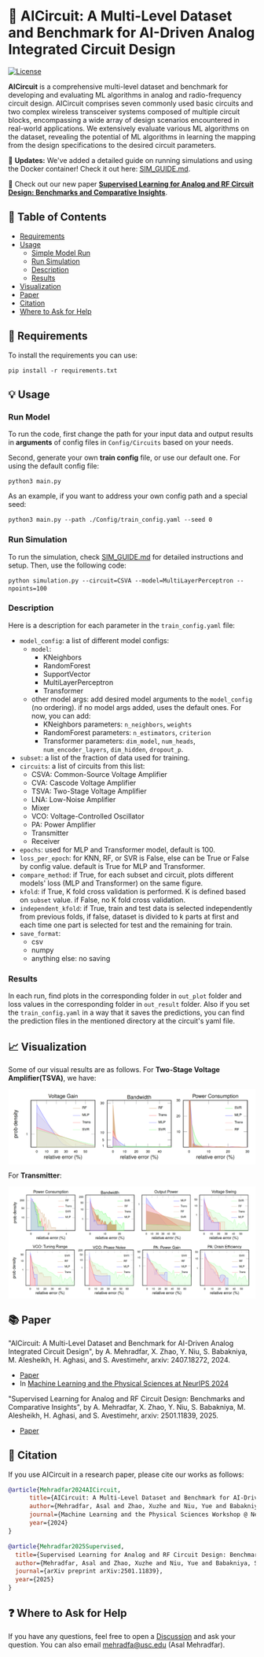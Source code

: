 # 🚀 AICircuit: A Multi-Level Dataset and Benchmark for AI-Driven Analog Integrated Circuit Design 

[![License](https://img.shields.io/badge/License-MIT-blue.svg)](https://opensource.org/license/MIT)

**AICircuit** is a comprehensive multi-level dataset and benchmark for developing and evaluating ML algorithms in analog and radio-frequency circuit design. AICircuit comprises seven commonly used basic circuits and two complex wireless transceiver systems composed of multiple circuit blocks, encompassing a wide array of design scenarios encountered in real-world applications. We extensively evaluate various ML algorithms on the dataset, revealing the potential of ML algorithms in learning the mapping from the design specifications to the desired circuit parameters. 

📣 **Updates:** We've added a detailed guide on running simulations and using the Docker container! Check it out here: [SIM_GUIDE.md](./Simulation/SIM_GUIDE.md).

📣 Check out our new paper [**Supervised Learning for Analog and RF Circuit Design: Benchmarks and Comparative Insights**](https://arxiv.org/abs/2501.11839).

## 📖 Table of Contents

  * [Requirements](#-requirements)
  * [Usage](#-usage)
    * [Simple Model Run](#simple-model-run)
    * [Run Simulation](#run-simulation)
    * [Description](#description)
    * [Results](#results)
  * [Visualization](#-visualization)
  * [Paper](#-paper)
  * [Citation](#-citation)
  * [Where to Ask for Help](#-where-to-ask-for-help)

## 🔧 Requirements

To install the requirements you can use:

```
pip install -r requirements.txt
```

## 💡 Usage

### Run Model
To run the code, first change the path for your input data and output results in **arguments** of config files in `Config/Circuits` based on your needs. <br>

Second, generate your own **train config** file, or use our default one. For using the default config file:

```
python3 main.py
```

As an example, if you want to address your own config path and a special seed:

```
python3 main.py --path ./Config/train_config.yaml --seed 0
```

### Run Simulation

To run the simulation, check [SIM_GUIDE.md](./Simulation/SIM_GUIDE.md) for detailed instructions and setup. Then, use the following code:

```
python simulation.py --circuit=CSVA --model=MultiLayerPerceptron --npoints=100
```

### Description
Here is a description for each parameter in the `train_config.yaml` file:

  * `model_config`: a list of different model configs:
    * `model`: 
      * KNeighbors
      * RandomForest
      * SupportVector
      * MultiLayerPerceptron
      * Transformer
    * other model args: add desired model arguments to the `model_config` (no ordering). if no model args added, uses the default ones. For now, you can add:
      * KNeighbors parameters: `n_neighbors`, `weights`
      * RandomForest parameters: `n_estimators`, `criterion`
      * Transformer parameters: `dim_model`, `num_heads`, `num_encoder_layers`, `dim_hidden`, `dropout_p`. 
  * `subset`: a list of the fraction of data used for training.
  * `circuits`: a list of circuits from this list:
    * CSVA: Common-Source Voltage Amplifier
    * CVA: Cascode Voltage Amplifier
    * TSVA: Two-Stage Voltage Amplifier
    * LNA: Low-Noise Amplifier
    * Mixer
    * VCO: Voltage-Controlled Oscillator
    * PA: Power Amplifier
    * Transmitter
    * Receiver
  * `epochs`: used for MLP and Transformer model, default is 100.
  * `loss_per_epoch`: for KNN, RF, or SVR is False, else can be True or False by config value. default is True for MLP and Transformer.
  * `compare_method`: if True, for each subset and circuit, plots different models' loss (MLP and Transformer) on the same figure. 
  * `kfold`: if True, K fold cross validation is performed. K is defined based on `subset` value. if False, no K fold cross validation.
  * `independent_kfold`: if True, train and test data is selected independently from previous folds, if false, dataset is divided to k parts at first and each time one part is selected for test and the remaining for train.
  * `save_format`: 
    * csv
    * numpy
    * anything else: no saving

### Results
 
In each run, find plots in the corresponding folder in `out_plot` folder and loss values in the corresponding folder in `out_result` folder. Also if you set the `train_config.yaml` in a way that it saves the predictions, you can find the prediction files in the mentioned directory at the circuit's yaml file.

## 📈 Visualization
 
Some of our visual results are as follows. For **Two-Stage Voltage Amplifier(TSVA)**, we have:

<img align="center" src="Images/TSVA.png">

For **Transmitter**:

<img align="center" src="Images/Transmitter.png">

## 📚 Paper
  
  "AICircuit: A Multi-Level Dataset and Benchmark for AI-Driven Analog Integrated Circuit Design", by A. Mehradfar, X. Zhao, Y. Niu, S. Babakniya, M. Alesheikh, H. Aghasi, and S. Avestimehr, arxiv: 2407.18272, 2024. 
  * [Paper](https://arxiv.org/abs/2407.18272)
  * In [Machine Learning and the Physical Sciences at NeurIPS 2024](https://ml4physicalsciences.github.io/2024/)

 "Supervised Learning for Analog and RF Circuit Design: Benchmarks and Comparative Insights", by A. Mehradfar, X. Zhao, Y. Niu, S. Babakniya, M. Alesheikh, H. Aghasi, and S. Avestimehr, arxiv: 2501.11839, 2025. 
 * [Paper](https://arxiv.org/abs/2501.11839)

## 🎯 Citation 

If you use AICircuit in a research paper, please cite our works as follows:

```bibtex
@article{Mehradfar2024AICircuit,
      title={AICircuit: A Multi-Level Dataset and Benchmark for AI-Driven Analog Integrated Circuit Design}, 
      author={Mehradfar, Asal and Zhao, Xuzhe and Niu, Yue and Babakniya, Sara and Alesheikh, Mahdi and Aghasi, Hamidreza and Avestimehr, Salman},
      journal={Machine Learning and the Physical Sciences Workshop @ NeurIPS},
      year={2024}
}
```

```bibtex
@article{Mehradfar2025Supervised,
  title={Supervised Learning for Analog and RF Circuit Design: Benchmarks and Comparative Insights},
  author={Mehradfar, Asal and Zhao, Xuzhe and Niu, Yue and Babakniya, Sara and Alesheikh, Mahdi and Aghasi, Hamidreza and Avestimehr, Salman},
  journal={arXiv preprint arXiv:2501.11839},
  year={2025}
}
```

## ❓ Where to Ask for Help

If you have any questions, feel free to open a [Discussion](https://github.com/AvestimehrResearchGroup/AICircuit/discussions) and ask your question. You can also email mehradfa@usc.edu (Asal Mehradfar).
